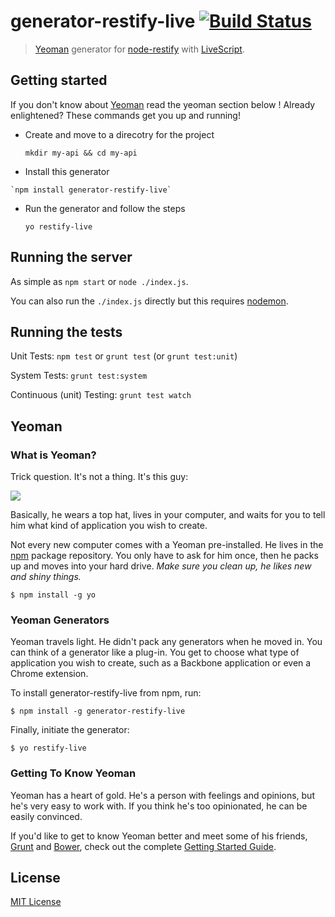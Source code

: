# generator-restify-live [![Build Status](https://secure.travis-ci.org/kmees/generator-restify-live.png?branch=master)](https://travis-ci.org/kmees/generator-restify-live)
> [Yeoman](http://yeoman.io) generator for [node-restify](http://mcavage.me/node-restify/) with [LiveScript](http://gkz.github.io/LiveScript/).

## Getting started

If you don't know about [Yeoman](http://yeoman.io) read the yeoman section below !
Already enlightened? These commands get you up and running!

  * Create and move to a direcotry for the project

    `mkdir my-api && cd my-api` 
  *  Install this generator

    `npm install generator-restify-live`
  * Run the generator and follow the steps

    `yo restify-live`

## Running the server

As simple as `npm start` or `node ./index.js`.

You can also run the `./index.js` directly but this requires [nodemon](https://github.com/remy/nodemon).


## Running the tests

Unit Tests: `npm test` or `grunt test` (or `grunt test:unit`)

System Tests: `grunt test:system`

Continuous (unit) Testing: `grunt test watch`


## Yeoman

### What is Yeoman?

Trick question. It's not a thing. It's this guy:

![](http://i.imgur.com/JHaAlBJ.png)

Basically, he wears a top hat, lives in your computer, and waits for you to tell him what kind of application you wish to create.

Not every new computer comes with a Yeoman pre-installed. He lives in the [npm](https://npmjs.org) package repository. You only have to ask for him once, then he packs up and moves into your hard drive. *Make sure you clean up, he likes new and shiny things.*

```
$ npm install -g yo
```

### Yeoman Generators

Yeoman travels light. He didn't pack any generators when he moved in. You can think of a generator like a plug-in. You get to choose what type of application you wish to create, such as a Backbone application or even a Chrome extension.

To install generator-restify-live from npm, run:

```
$ npm install -g generator-restify-live
```

Finally, initiate the generator:

```
$ yo restify-live
```

### Getting To Know Yeoman

Yeoman has a heart of gold. He's a person with feelings and opinions, but he's very easy to work with. If you think he's too opinionated, he can be easily convinced.

If you'd like to get to know Yeoman better and meet some of his friends, [Grunt](http://gruntjs.com) and [Bower](http://bower.io), check out the complete [Getting Started Guide](https://github.com/yeoman/yeoman/wiki/Getting-Started).


## License

[MIT License](http://en.wikipedia.org/wiki/MIT_License)

